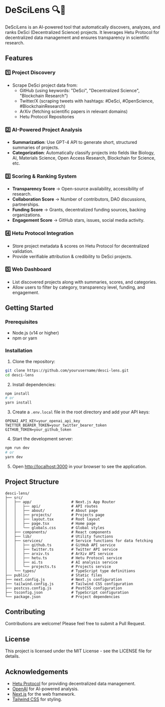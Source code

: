 # DeSciLens 🔍🚀

DeSciLens is an AI-powered tool that automatically discovers, analyzes, and ranks DeSci (Decentralized Science) projects. It leverages Hetu Protocol for decentralized data management and ensures transparency in scientific research.

## Features

### 1️⃣ Project Discovery

- Scrape DeSci project data from:
  - GitHub (using keywords: "DeSci", "Decentralized Science", "Blockchain Research")
  - Twitter/X (scraping tweets with hashtags: #DeSci, #OpenScience, #BlockchainResearch)
  - ArXiv (fetching scientific papers in relevant domains)
  - Hetu Protocol Repositories

### 2️⃣ AI-Powered Project Analysis

- **Summarization**: Use GPT-4 API to generate short, structured summaries of projects.
- **Categorization**: Automatically classify projects into fields like Biology, AI, Materials Science, Open Access Research, Blockchain for Science, etc.

### 3️⃣ Scoring & Ranking System

- **Transparency Score** → Open-source availability, accessibility of research.
- **Collaboration Score** → Number of contributors, DAO discussions, partnerships.
- **Funding Score** → Grants, decentralized funding sources, backing organizations.
- **Engagement Score** → GitHub stars, issues, social media activity.

### 4️⃣ Hetu Protocol Integration

- Store project metadata & scores on Hetu Protocol for decentralized validation.
- Provide verifiable attribution & credibility to DeSci projects.

### 5️⃣ Web Dashboard

- List discovered projects along with summaries, scores, and categories.
- Allow users to filter by category, transparency level, funding, and engagement.

## Getting Started

### Prerequisites

- Node.js (v14 or higher)
- npm or yarn

### Installation

1. Clone the repository:

```bash
git clone https://github.com/yourusername/desci-lens.git
cd desci-lens
```

2. Install dependencies:

```bash
npm install
# or
yarn install
```

3. Create a `.env.local` file in the root directory and add your API keys:

```
OPENAI_API_KEY=your_openai_api_key
TWITTER_BEARER_TOKEN=your_twitter_bearer_token
GITHUB_TOKEN=your_github_token
```

4. Start the development server:

```bash
npm run dev
# or
yarn dev
```

5. Open [http://localhost:3000](http://localhost:3000) in your browser to see the application.

## Project Structure

```
desci-lens/
├── src/
│   ├── app/                  # Next.js App Router
│   │   ├── api/              # API routes
│   │   ├── about/            # About page
│   │   ├── projects/         # Projects page
│   │   ├── layout.tsx        # Root layout
│   │   ├── page.tsx          # Home page
│   │   └── globals.css       # Global styles
│   ├── components/           # React components
│   ├── lib/                  # Utility functions
│   ├── services/             # Service functions for data fetching
│   │   ├── github.ts         # GitHub API service
│   │   ├── twitter.ts        # Twitter API service
│   │   ├── arxiv.ts          # ArXiv API service
│   │   ├── hetu.ts           # Hetu Protocol service
│   │   ├── ai.ts             # AI analysis service
│   │   └── projects.ts       # Projects service
│   └── types/                # TypeScript type definitions
├── public/                   # Static files
├── next.config.js            # Next.js configuration
├── tailwind.config.js        # Tailwind CSS configuration
├── postcss.config.js         # PostCSS configuration
├── tsconfig.json             # TypeScript configuration
└── package.json              # Project dependencies
```

## Contributing

Contributions are welcome! Please feel free to submit a Pull Request.

## License

This project is licensed under the MIT License - see the LICENSE file for details.

## Acknowledgements

- [Hetu Protocol](https://hetu.example.com) for providing decentralized data management.
- [OpenAI](https://openai.com) for AI-powered analysis.
- [Next.js](https://nextjs.org) for the web framework.
- [Tailwind CSS](https://tailwindcss.com) for styling.
